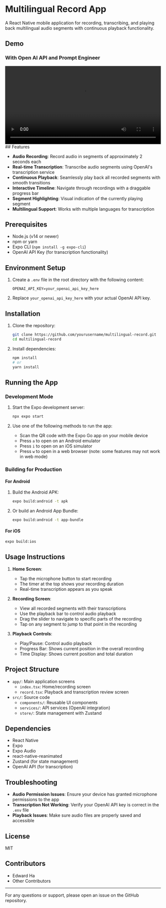 # Multilingual Record App

A React Native mobile application for recording, transcribing, and playing back multilingual audio segments with continuous playback functionality.
## Demo
### With Open AI API and Prompt Engineer
<video width="100%" controls>
  <source src="./demo.mp4" type="video/mp4">
</video>
## Features

- **Audio Recording**: Record audio in segments of approximately 2 seconds each
- **Real-time Transcription**: Transcribe audio segments using OpenAI's transcription service
- **Continuous Playback**: Seamlessly play back all recorded segments with smooth transitions
- **Interactive Timeline**: Navigate through recordings with a draggable progress bar
- **Segment Highlighting**: Visual indication of the currently playing segment
- **Multilingual Support**: Works with multiple languages for transcription

## Prerequisites

- Node.js (v14 or newer)
- npm or yarn
- Expo CLI (`npm install -g expo-cli`)
- OpenAI API Key (for transcription functionality)

## Environment Setup

1. Create a `.env` file in the root directory with the following content:
   ```
   OPENAI_API_KEY=your_openai_api_key_here
   ```

2. Replace `your_openai_api_key_here` with your actual OpenAI API key.

## Installation

1. Clone the repository:
   ```bash
   git clone https://github.com/yourusername/multilingual-record.git
   cd multilingual-record
   ```

2. Install dependencies:
   ```bash
   npm install
   # or
   yarn install
   ```

## Running the App

### Development Mode

1. Start the Expo development server:
   ```bash
   npx expo start
   ```

2. Use one of the following methods to run the app:
   - Scan the QR code with the Expo Go app on your mobile device
   - Press `a` to open on an Android emulator
   - Press `i` to open on an iOS simulator
   - Press `w` to open in a web browser (note: some features may not work in web mode)

### Building for Production

#### For Android

1. Build the Android APK:
   ```bash
   expo build:android -t apk
   ```

2. Or build an Android App Bundle:
   ```bash
   expo build:android -t app-bundle
   ```

#### For iOS

```bash
expo build:ios
```

## Usage Instructions

1. **Home Screen**:
   - Tap the microphone button to start recording
   - The timer at the top shows your recording duration
   - Real-time transcription appears as you speak

2. **Recording Screen**:
   - View all recorded segments with their transcriptions
   - Use the playback bar to control audio playback
   - Drag the slider to navigate to specific parts of the recording
   - Tap on any segment to jump to that point in the recording

3. **Playback Controls**:
   - Play/Pause: Control audio playback
   - Progress Bar: Shows current position in the overall recording
   - Time Display: Shows current position and total duration

## Project Structure

- `app/`: Main application screens
  - `index.tsx`: Home/recording screen
  - `record.tsx`: Playback and transcription review screen
- `src/`: Source code
  - `components/`: Reusable UI components
  - `services/`: API services (OpenAI integration)
  - `store/`: State management with Zustand

## Dependencies

- React Native
- Expo
- Expo Audio
- react-native-reanimated
- Zustand (for state management)
- OpenAI API (for transcription)

## Troubleshooting

- **Audio Permission Issues**: Ensure your device has granted microphone permissions to the app
- **Transcription Not Working**: Verify your OpenAI API key is correct in the `.env` file
- **Playback Issues**: Make sure audio files are properly saved and accessible

## License

MIT

## Contributors

- Edward Ha
- Other Contributors

---

For any questions or support, please open an issue on the GitHub repository.